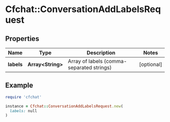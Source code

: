# Cfchat::ConversationAddLabelsRequest

## Properties

| Name | Type | Description | Notes |
| ---- | ---- | ----------- | ----- |
| **labels** | **Array&lt;String&gt;** | Array of labels (comma-separated strings) | [optional] |

## Example

```ruby
require 'cfchat'

instance = Cfchat::ConversationAddLabelsRequest.new(
  labels: null
)
```


